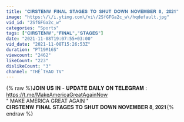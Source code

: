 ```yaml
---
title: "𝐂𝐈𝐑𝐒𝐓𝐄𝐍𝐖 𝐅𝐈𝐍𝐀𝐋 𝐒𝐓𝐀𝐆𝐄𝐒 𝐓𝐎 𝐒𝐇𝐔𝐓 𝐃𝐎𝐖𝐍 𝐍𝐎𝐕𝐄𝐌𝐁𝐄𝐑 𝟖, 𝟐𝟎𝟐𝟏"
image: "https:\/\/i.ytimg.com\/vi\/2SfGFGa2c_w\/hqdefault.jpg"
vid_id: "2SfGFGa2c_w"
categories: "Sports"
tags: ["𝐂𝐈𝐑𝐒𝐓𝐄𝐍𝐖","𝐅𝐈𝐍𝐀𝐋","𝐒𝐓𝐀𝐆𝐄𝐒"]
date: "2021-11-08T19:07:55+03:00"
vid_date: "2021-11-08T15:26:53Z"
duration: "PT19M16S"
viewcount: "2462"
likeCount: "223"
dislikeCount: "3"
channel: "THỂ THAO TV"
---
```

{% raw %}𝐉𝐎𝐈𝐍 𝐔𝐒 𝐈𝐍 - 𝐔𝐏𝐃𝐀𝐓𝐄 𝐃𝐀𝐈𝐋𝐘 𝐎𝐍 𝐓𝐄𝐋𝐄𝐆𝐑𝐀𝐌 : <a rel="nofollow" target="blank" href="https://t.me/MakeAmericaGreatAgainNow">https://t.me/MakeAmericaGreatAgainNow</a><br />&quot; MAKE AMERICA GREAT AGAIN &quot;<br />𝐂𝐈𝐑𝐒𝐓𝐄𝐍𝐖 𝐅𝐈𝐍𝐀𝐋 𝐒𝐓𝐀𝐆𝐄𝐒 𝐓𝐎 𝐒𝐇𝐔𝐓 𝐃𝐎𝐖𝐍 𝐍𝐎𝐕𝐄𝐌𝐁𝐄𝐑 𝟖, 𝟐𝟎𝟐𝟏{% endraw %}
